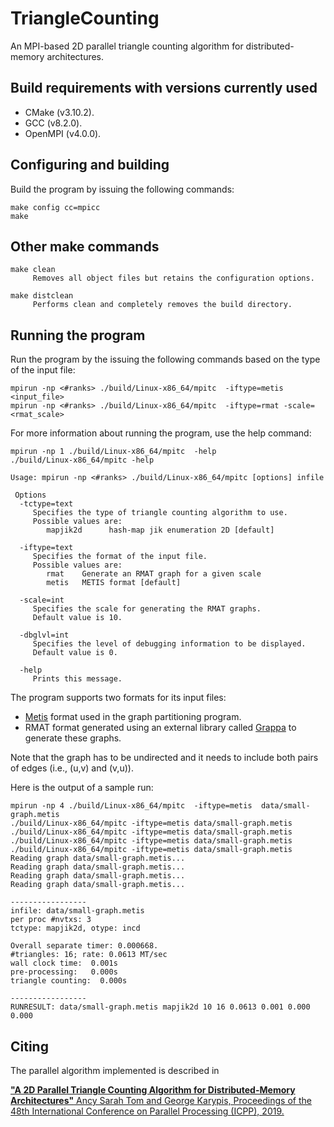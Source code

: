 # TriangleCounting
An MPI-based 2D parallel triangle counting algorithm for distributed-memory architectures. 


## Build requirements with versions currently used
 - CMake (v3.10.2). 
 - GCC (v8.2.0). 
 - OpenMPI (v4.0.0). 


## Configuring and building
Build the program by issuing the following commands:
```
make config cc=mpicc
make
```

## Other make commands
    make clean 
         Removes all object files but retains the configuration options.
   
    make distclean 
         Performs clean and completely removes the build directory.


## Running the program 
Run the program by the issuing the following commands based on the type of the input file: 
```
mpirun -np <#ranks> ./build/Linux-x86_64/mpitc  -iftype=metis <input_file>
mpirun -np <#ranks> ./build/Linux-x86_64/mpitc  -iftype=rmat -scale=<rmat_scale>
```

For more information about running the program, use the help command:
```
mpirun -np 1 ./build/Linux-x86_64/mpitc  -help
./build/Linux-x86_64/mpitc -help 

Usage: mpirun -np <#ranks> ./build/Linux-x86_64/mpitc [options] infile
 
 Options
  -tctype=text
     Specifies the type of triangle counting algorithm to use.
     Possible values are:
        mapjik2d      hash-map jik enumeration 2D [default]
 
  -iftype=text
     Specifies the format of the input file. 
     Possible values are:
        rmat    Generate an RMAT graph for a given scale
        metis   METIS format [default]
 
  -scale=int
     Specifies the scale for generating the RMAT graphs.
     Default value is 10.
 
  -dbglvl=int
     Specifies the level of debugging information to be displayed.
     Default value is 0.
 
  -help
     Prints this message.
```

The program supports two formats for its input files: 
- [Metis](http://www.cs.umn.edu/~metis) format used in the graph partitioning program.
- RMAT format generated using an external library called [Grappa](https://github.com/uwsampa/grappa) to generate these graphs. 

Note that the graph has to be undirected and it needs to include both pairs of
edges (i.e., (u,v) and (v,u)).

Here is the output of a sample run:
```
mpirun -np 4 ./build/Linux-x86_64/mpitc  -iftype=metis  data/small-graph.metis
./build/Linux-x86_64/mpitc -iftype=metis data/small-graph.metis 
./build/Linux-x86_64/mpitc -iftype=metis data/small-graph.metis 
./build/Linux-x86_64/mpitc -iftype=metis data/small-graph.metis 
./build/Linux-x86_64/mpitc -iftype=metis data/small-graph.metis 
Reading graph data/small-graph.metis...
Reading graph data/small-graph.metis...
Reading graph data/small-graph.metis...
Reading graph data/small-graph.metis...

-----------------
infile: data/small-graph.metis
per proc #nvtxs: 3
tctype: mapjik2d, otype: incd

Overall separate timer: 0.000668. 
#triangles: 16; rate: 0.0613 MT/sec
wall clock time:  0.001s
pre-processing:   0.000s
triangle counting:  0.000s

-----------------
RUNRESULT: data/small-graph.metis mapjik2d 10 16 0.0613 0.001 0.000 0.000
```

## Citing 
The parallel algorithm implemented is described in

[__"A 2D Parallel Triangle Counting Algorithm for Distributed-Memory Architectures"__ Ancy Sarah Tom and George
Karypis, Proceedings of the 48th International Conference on Parallel Processing (ICPP),
2019.](https://arxiv.org/abs/1907.09575)


